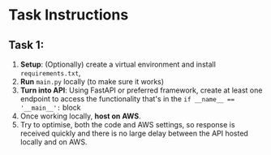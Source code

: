 # Task Instructions

## Task 1:
1. **Setup**: (Optionally) create a virtual environment and install `requirements.txt`, 
2. **Run** `main.py` locally (to make sure it works)
3. **Turn into API**: Using FastAPI or preferred framework, create at least one endpoint to access the functionality that's in the `if __name__ == '__main__':` block
4. Once working locally, **host on AWS**. 
5. Try to optimise, both the code and AWS settings, so response is received quickly and there is no large delay between the API hosted locally and on AWS. 
